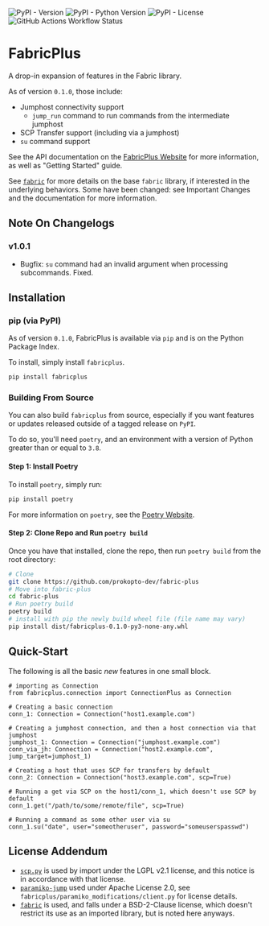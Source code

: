 ![PyPI - Version](https://img.shields.io/pypi/v/fabricplus)
![PyPI - Python Version](https://img.shields.io/pypi/pyversions/fabricplus)
![PyPI - License](https://img.shields.io/pypi/l/fabricplus)
![GitHub Actions Workflow Status](https://img.shields.io/github/actions/workflow/status/prokopto-dev/fabric-plus/testing.yml?logo=github&label=testing)

# FabricPlus

A drop-in expansion of features in the Fabric library.

As of version `0.1.0`, those include:

- Jumphost connectivity support
  - `jump_run` command to run commands from the intermediate jumphost
- SCP Transfer support (including via a jumphost)
- `su` command support

See the API documentation on the [FabricPlus Website](https://fabricplus.prokopto.dev/) for more information, as well as "Getting Started" guide.

See [`fabric`](https://github.com/fabric/fabric) for more details on the base `fabric` library, if interested in the underlying behaviors. Some have been changed: see Important Changes and the documentation for more information.

## Note On Changelogs

### v1.0.1

- Bugfix: `su` command had an invalid argument when processing subcommands. Fixed.

## Installation

### pip (via PyPI)

As of version `0.1.0`, FabricPlus is available via `pip` and is on the Python Package Index.

To install, simply install `fabricplus`.

```bash
pip install fabricplus
```

### Building From Source

You can also build `fabricplus` from source, especially if you want features or updates released outside of a tagged release on `PyPI`.

To do so, you'll need `poetry`, and an environment with a version of Python greater than or equal to `3.8`.

#### Step 1: Install Poetry

To install `poetry`, simply run:

```bash
pip install poetry
```

For more information on `poetry`, see the [Poetry Website](https://python-poetry.org/).

#### Step 2: Clone Repo and Run `poetry build`

Once you have that installed, clone the repo, then run `poetry build` from the root directory:

```bash
# Clone
git clone https://github.com/prokopto-dev/fabric-plus
# Move into fabric-plus
cd fabric-plus
# Run poetry build
poetry build
# install with pip the newly build wheel file (file name may vary)
pip install dist/fabricplus-0.1.0-py3-none-any.whl
```

## Quick-Start

The following is all the basic *new* features in one small block.

```python3
# importing as Connection
from fabricplus.connection import ConnectionPlus as Connection

# Creating a basic connection
conn_1: Connection = Connection("host1.example.com")

# Creating a jumphost connection, and then a host connection via that jumphost
jumphost_1: Connection = Connection("jumphost.example.com")
conn_via_jh: Connection = Connection("host2.example.com", jump_target=jumphost_1)

# Creating a host that uses SCP for transfers by default
conn_2: Connection = Connection("host3.example.com", scp=True)

# Running a get via SCP on the host1/conn_1, which doesn't use SCP by default
conn_1.get("/path/to/some/remote/file", scp=True)

# Running a command as some other user via su
conn_1.su("date", user="someotheruser", password="someuserspasswd")
```

License Addendum
----------------
- [`scp.py`](https://github.com/jbardin/scp.py) is used by import under the LGPL v2.1 license, and this notice is in accordance with that license.
- [`paramiko-jump`](https://github.com/andrewschenck/paramiko-jump) used under Apache License 2.0, see `fabricplus/paramiko_modifications/client.py` for license details.
- [`fabric`](https://github.com/fabric/fabric) is used, and falls under a BSD-2-Clause license, which doesn't restrict its use as an imported library, but is noted here anyways.
